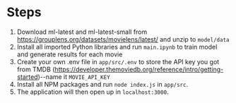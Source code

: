 # Steps

1. Download ml-latest and ml-latest-small from https://grouplens.org/datasets/movielens/latest/ and unzip to `model/data`
2. Install all imported Python libraries and run `main.ipynb` to train model and generate results for each movie
3. Create your own .env file in `app/src/.env` to store the API key you got from TMDB (https://developer.themoviedb.org/reference/intro/getting-started)--name it `MOVIE_API_KEY`
4. Install all NPM packages and run `node index.js` in `app/src`.
5. The application will then open up in `localhost:3000`.